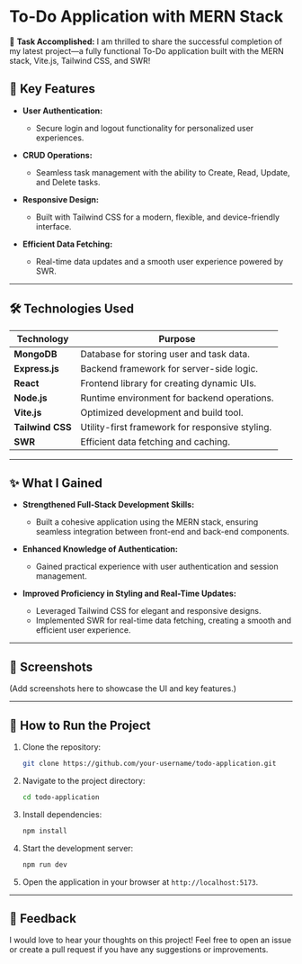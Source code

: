 # To-Do Application with MERN Stack

🚀 **Task Accomplished:**
I am thrilled to share the successful completion of my latest project—a fully functional To-Do application built with the MERN stack, Vite.js, Tailwind CSS, and SWR!

## 🔑 Key Features

- **User Authentication:**
  - Secure login and logout functionality for personalized user experiences.

- **CRUD Operations:**
  - Seamless task management with the ability to Create, Read, Update, and Delete tasks.

- **Responsive Design:**
  - Built with Tailwind CSS for a modern, flexible, and device-friendly interface.

- **Efficient Data Fetching:**
  - Real-time data updates and a smooth user experience powered by SWR.

---

## 🛠️ Technologies Used

| **Technology**      | **Purpose**                                |
|----------------------|--------------------------------------------|
| **MongoDB**         | Database for storing user and task data.   |
| **Express.js**      | Backend framework for server-side logic.   |
| **React**           | Frontend library for creating dynamic UIs. |
| **Node.js**         | Runtime environment for backend operations.|
| **Vite.js**         | Optimized development and build tool.      |
| **Tailwind CSS**    | Utility-first framework for responsive styling.|
| **SWR**             | Efficient data fetching and caching.       |

---

## ✨ What I Gained

- **Strengthened Full-Stack Development Skills:**
  - Built a cohesive application using the MERN stack, ensuring seamless integration between front-end and back-end components.

- **Enhanced Knowledge of Authentication:**
  - Gained practical experience with user authentication and session management.

- **Improved Proficiency in Styling and Real-Time Updates:**
  - Leveraged Tailwind CSS for elegant and responsive designs.
  - Implemented SWR for real-time data fetching, creating a smooth and efficient user experience.

---

## 📸 Screenshots
(Add screenshots here to showcase the UI and key features.)

---

## 🚀 How to Run the Project

1. Clone the repository:
   ```bash
   git clone https://github.com/your-username/todo-application.git
   ```

2. Navigate to the project directory:
   ```bash
   cd todo-application
   ```

3. Install dependencies:
   ```bash
   npm install
   ```

4. Start the development server:
   ```bash
   npm run dev
   ```

5. Open the application in your browser at `http://localhost:5173`.

---

## 🌟 Feedback

I would love to hear your thoughts on this project! Feel free to open an issue or create a pull request if you have any suggestions or improvements.

